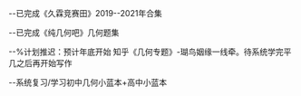 --已完成《久霖竞赛田》2019--2021年合集

--已完成《纯几何吧》几何题集

--%计划推迟：预计年底开始 知乎《几何专题》-瑚鸟姻缘一线牵。待系统学完平几之后再开始写作

--系统复习/学习初中几何小蓝本+高中小蓝本
